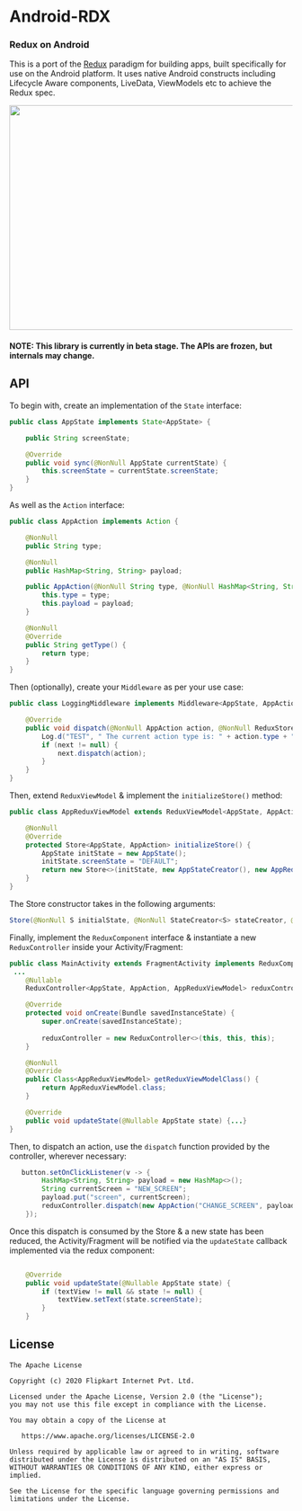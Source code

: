 # Android-RDX

### Redux on Android
This is a port of the [Redux](https://redux.js.org/) paradigm for building apps, built specifically for use on the Android platform. It uses native Android constructs including Lifecycle Aware components, LiveData, ViewModels etc to achieve the Redux spec.

<p align="center">
<img src="https://github.com/flipkart-incubator/redux-android/blob/master/Redux%20Example.gif" width="550" height="400" style=""/> </p>

#### NOTE: This library is currently in beta stage. The APIs are frozen, but internals may change. 

## API

To begin with, create an implementation of the `State` interface:
````java
public class AppState implements State<AppState> {

    public String screenState;

    @Override
    public void sync(@NonNull AppState currentState) {
        this.screenState = currentState.screenState;
    }
}
````
As well as the `Action` interface:
````java
public class AppAction implements Action {

    @NonNull
    public String type;

    @NonNull
    public HashMap<String, String> payload;

    public AppAction(@NonNull String type, @NonNull HashMap<String, String> payload) {
        this.type = type;
        this.payload = payload;
    }

    @NonNull
    @Override
    public String getType() {
        return type;
    }
}
````
Then (optionally), create your `Middleware` as per your use case:

````java
public class LoggingMiddleware implements Middleware<AppState, AppAction> {

    @Override
    public void dispatch(@NonNull AppAction action, @NonNull ReduxStore<AppState, AppAction> store, @Nullable Dispatcher<AppAction> next) {
        Log.d("TEST", " The current action type is: " + action.type + " Payload: " + action.payload);
        if (next != null) {
            next.dispatch(action);
        }
    }
}
````

Then, extend `ReduxViewModel` & implement the `initializeStore()` method:

````java
public class AppReduxViewModel extends ReduxViewModel<AppState, AppAction> {

    @NonNull
    @Override
    protected Store<AppState, AppAction> initializeStore() {
        AppState initState = new AppState();
        initState.screenState = "DEFAULT";
        return new Store<>(initState, new AppStateCreator(), new AppReducer(), new LoggingMiddleware());
    }
}
````

The Store constructor takes in the following arguments:
````java
Store(@NonNull S initialState, @NonNull StateCreator<S> stateCreator, @NonNull Reducer<S, A> reducer, @Nullable Middleware<S, A>... middlewareList)
````

Finally, implement the `ReduxComponent` interface & instantiate a new `ReduxController` inside your Activity/Fragment:
````java
public class MainActivity extends FragmentActivity implements ReduxComponent<AppState, AppAction, AppReduxViewModel> {
 ...
    @Nullable
    ReduxController<AppState, AppAction, AppReduxViewModel> reduxController;

    @Override
    protected void onCreate(Bundle savedInstanceState) {
        super.onCreate(savedInstanceState);
        
        reduxController = new ReduxController<>(this, this, this);
    }

    @NonNull
    @Override
    public Class<AppReduxViewModel> getReduxViewModelClass() {
        return AppReduxViewModel.class;
    }

    @Override
    public void updateState(@Nullable AppState state) {...}
}
````

Then, to dispatch an action, use the `dispatch` function provided by the controller, wherever necessary:

````java
   button.setOnClickListener(v -> {
        HashMap<String, String> payload = new HashMap<>();
        String currentScreen = "NEW_SCREEN";
        payload.put("screen", currentScreen);
        reduxController.dispatch(new AppAction("CHANGE_SCREEN", payload));
    });
````

Once this dispatch is consumed by the Store & a new state has been reduced, the Activity/Fragment will be notified via the `updateState` callback implemented via the redux component:
````java

    @Override
    public void updateState(@Nullable AppState state) {
        if (textView != null && state != null) {
            textView.setText(state.screenState);
        }
    }
````

## License

    The Apache License

    Copyright (c) 2020 Flipkart Internet Pvt. Ltd.

    Licensed under the Apache License, Version 2.0 (the "License");
    you may not use this file except in compliance with the License.

    You may obtain a copy of the License at

       https://www.apache.org/licenses/LICENSE-2.0

    Unless required by applicable law or agreed to in writing, software
    distributed under the License is distributed on an "AS IS" BASIS,
    WITHOUT WARRANTIES OR CONDITIONS OF ANY KIND, either express or implied.

    See the License for the specific language governing permissions and
    limitations under the License.

